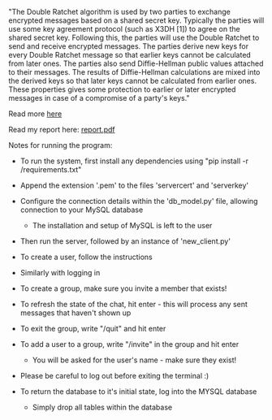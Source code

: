 "The Double Ratchet algorithm is used by two parties to exchange encrypted messages based on a shared secret key. Typically the parties will use some key agreement protocol (such as X3DH [1]) to agree on the shared secret key. 
Following this, the parties will use the Double Ratchet to send and receive encrypted messages. The parties derive new keys for every Double Ratchet message so that earlier keys cannot be calculated from later ones. The parties also 
send Diffie-Hellman public values attached to their messages. The results of Diffie-Hellman calculations are mixed into the derived keys so that later keys cannot be calculated from earlier ones. These properties gives some protection to 
earlier or later encrypted messages in case of a compromise of a party's keys." 

Read more [here](https://signal.org/docs/specifications/doubleratchet/)

Read my report here: [report.pdf](report.pdf)


Notes for running the program: 

- To run the system, first install any dependencies using "pip install -r /requirements.txt"

- Append the extension '.pem' to the files 'servercert' and 'serverkey'

- Configure the connection details within the 'db_model.py' file, allowing connection to your MySQL database
    - The installation and setup of MySQL is left to the user 

- Then run the server, followed by an instance of 'new_client.py'

- To create a user, follow the instructions 
- Similarly with logging in

- To create a group, make sure you invite a member that exists! 

- To refresh the state of the chat, hit enter - this will process any sent messages that haven't shown up 

- To exit the group, write "/quit" and hit enter 

- To add a user to a group, write "/invite" in the group and hit enter 
    - You will be asked for the user's name - make sure they exist!

- Please be careful to log out before exiting the terminal :) 

- To return the database to it's initial state, log into the MYSQL database
    - Simply drop all tables within the database
